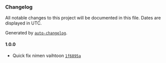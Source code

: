 ### Changelog

All notable changes to this project will be documented in this file. Dates are displayed in UTC.

Generated by [`auto-changelog`](https://github.com/CookPete/auto-changelog).

#### 1.0.0

- Quick fix nimen vaihtoon [`1f6895a`](https://github.com/untop02/SmartCode/commit/1f6895a1a21b8a5ef28a2271d04038cd3563cdab)
